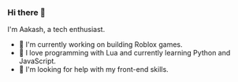 ### Hi there 👋

I'm Aakash, a tech enthusiast.

- 🔭 I'm currently working on building Roblox games.
- 🤖 I love programming with Lua and currently learning Python and JavaScript.
- 🤔 I'm looking for help with my front-end skills.

<!--
**Deadwoodx** is a ✨ _special_ ✨ repository because its `README.md` (this file) appears on your GitHub profile.

Here are some ideas to get you started:

- 🔭 I’m currently working on ...
- 🌱 I’m currently learning ...
- 👯 I’m looking to collaborate on ...
- 🤔 I’m looking for help with ...
- 💬 Ask me about ...
- 📫 How to reach me: ...
- 😄 Pronouns: ...
- ⚡ Fun fact: ...
-->

